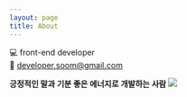 ```yaml
---
layout: page
title: About
---
```


💻 front-end developer  
📩 developer.soom@gmail.com  

**긍정적인 말과 기분 좋은 에너지로 개발하는 사람**
![](https://media.giphy.com/media/B0vFTrb0ZGDf2/giphy.gif)

<!-- **어제보다 오늘 더. 차근차근 수련하는 마음으로.**   
![](https://media.giphy.com/media/WPtzVOKMymmZrJv8fO/giphy.gif) -->

